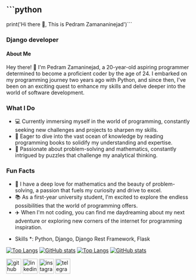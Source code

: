 ## ```python
  print('Hi there 👋, This is Pedram Zamananinejad')```
  
### Django developer

#### About Me

Hey there! 👋 I'm Pedram Zamaninejad, a 20-year-old aspiring programmer determined to become a proficient coder by the age of 24. I embarked on my programming journey two years ago with Python, and since then, I've been on an exciting quest to enhance my skills and delve deeper into the world of software development.

### What I Do
- 💻 Currently immersing myself in the world of programming, constantly seeking new challenges and projects to sharpen my skills.
- 🌱 Eager to dive into the vast ocean of knowledge by reading programming books to solidify my understanding and expertise.
- 💬 Passionate about problem-solving and mathematics, constantly intrigued by puzzles that challenge my analytical thinking.

### Fun Facts
- 🧠 I have a deep love for mathematics and the beauty of problem-solving, a passion that fuels my curiosity and drive to excel.
- 📚 As a first-year university student, I'm excited to explore the endless possibilities that the world of programming offers.
- ✈️ When I'm not coding, you can find me daydreaming about my next adventure or exploring new corners of the internet for programming inspiration.

* Skills *: Python, Django, Django Rest Framework, Flask

[![Top Langs](https://github-readme-stats.vercel.app/api/top-langs/?username=pedramzamaninejad&theme=buefy)](https://github.com/anuraghazra/github-readme-stats#gh-light-mode-only)
[![GitHub stats](https://github-readme-stats.vercel.app/api?username=pedramzamaninejad&show_icons=true&theme=buefy#gh-light-mode-only)](https://github.com/anuraghazra/github-readme-stats#gh-light-mode-only) 
[![Top Langs](https://github-readme-stats.vercel.app/api/top-langs/?username=pedramzamaninejad&theme=onedark)](https://github.com/anuraghazra/github-readme-stats#gh-dark-mode-only)
[![GitHub stats](https://github-readme-stats.vercel.app/api?username=pedramzamaninejad&show_icons=true&theme=onedark#gh-dark-mode-only)](https://github.com/anuraghazra/github-readme-stats#gh-dark-mode-only)


[<img src='https://cdn.jsdelivr.net/npm/simple-icons@3.0.1/icons/github.svg' alt='github' height='40'>](https://github.com/pedramzamaninejad#gh-light-mode-only)  [<img src='https://cdn.jsdelivr.net/npm/simple-icons@3.0.1/icons/linkedin.svg' alt='linkedin' height='40'>](https://www.linkedin.com/in/pedram-zamaninajead/#gh-light-mode-only)  [<img src='https://cdn.jsdelivr.net/npm/simple-icons@3.0.1/icons/instagram.svg' alt='instagram' height='40'>](https://www.instagram.com/pedram.zamaninejad/#gh-light-mode-only)  [<img src='https://cdn.jsdelivr.net/npm/simple-icons@3.0.1/icons/telegram.svg' alt='telegram' height='40'>](https://t.me/Pedram138#gh-light-mode-only)  
